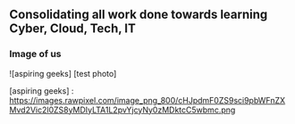 ## Consolidating all work done towards learning Cyber, Cloud, Tech, IT

### Image of us 
![aspiring geeks] [test photo]




[aspiring geeks] : https://images.rawpixel.com/image_png_800/cHJpdmF0ZS9sci9pbWFnZXMvd2Vic2l0ZS8yMDIyLTA1L2pvYjcyNy0zMDktcC5wbmc.png
